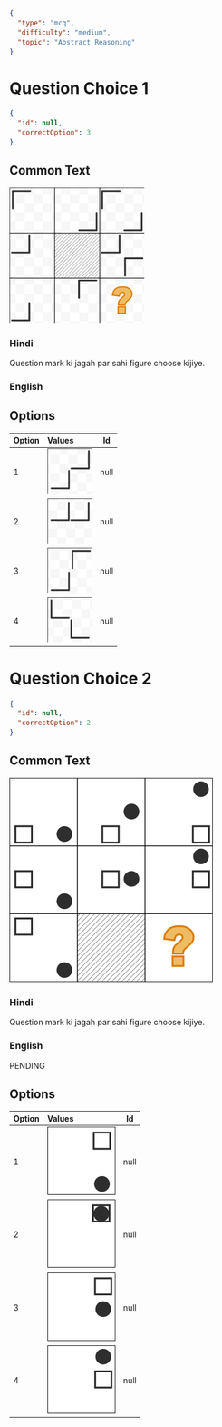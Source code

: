 ```json
{
  "type": "mcq",
  "difficulty": "medium",
  "topic": "Abstract Reasoning"
}
```

# Question Choice 1
```json
{
  "id": null,
  "correctOption": 3
}
```

## Common Text
![](images/question_11/choice1/choice1.png)


### Hindi
Question mark ki jagah par sahi figure choose kijiye.

### English

## Options
| Option | Values                                      |Id     |
|:-------|:--------------------------------------------|:-----:|
| 1      | ![](images/question_11/choice1/option1.png) |null   |
| 2      | ![](images/question_11/choice1/option2.png) |null   |
| 3      | ![](images/question_11/choice1/option3.png) |null   |
| 4      | ![](images/question_11/choice1/option4.png) |null   |


# Question Choice 2
```json
{
  "id": null,
  "correctOption": 2
}
```
## Common Text
![](images/question_11/choice2/choice2.png)

### Hindi
Question mark ki jagah par sahi figure choose kijiye.

### English
PENDING

## Options
| Option | Values                                      |Id     |
|:-------|:--------------------------------------------|:-----:|
| 1      | ![](images/question_11/choice2/option1.png) |null   |
| 2      | ![](images/question_11/choice2/option2.png) |null   |
| 3      | ![](images/question_11/choice2/option3.png) |null   |
| 4      | ![](images/question_11/choice2/option4.png) |null   |
